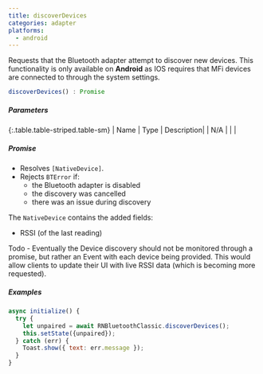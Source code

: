 ```yaml
---
title: discoverDevices
categories: adapter
platforms:
  - android
---
```


Requests that the Bluetooth adapter attempt to discover new devices.  This functionality is only available on **Android** as IOS requires that MFi devices are connected to through the system settings.

``` javascript
discoverDevices() : Promise
```

##### Parameters

{:.table.table-striped.table-sm}
| Name | Type | Description|
| N/A |  |  |

##### Promise

- Resolves `[NativeDevice]`. 
- Rejects `BTError` if:
  - the Bluetooth adapter is disabled
  - the discovery was cancelled
  - there was an issue during discovery

The `NativeDevice` contains the added fields:
- RSSI (of the last reading)

Todo - Eventually the Device discovery should not be monitored through a promise, but rather an Event with each device being provided.  This would allow clients to update their UI with live RSSI data (which is becoming more requested).

##### Examples

``` javascript
async initialize() {
  try {
    let unpaired = await RNBluetoothClassic.discoverDevices();
    this.setState({unpaired});
  } catch (err) {
    Toast.show({ text: err.message });
  }
}
```

